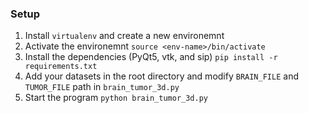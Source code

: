 ### Setup
1. Install `virtualenv` and create a new environemnt <env-name>
2. Activate the environemnt `source <env-name>/bin/activate`
3. Install the dependencies (PyQt5, vtk, and sip) `pip install -r requirements.txt`
4. Add your datasets in the root directory and modify `BRAIN_FILE` and `TUMOR_FILE` path in `brain_tumor_3d.py`
5. Start the program `python brain_tumor_3d.py`
